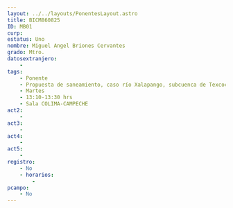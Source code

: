 ```yaml
---
layout: ../../layouts/PonentesLayout.astro
title: BICM860825
ID: MB01
curp: 
estatus: Uno
nombre: Miguel Angel Briones Cervantes
grado: Mtro.
datosextranjero:
    - 
tags:
    - Ponente
    - Propuesta de saneamiento, caso río Xalapango, subcuenca de Texcoco, Estado de México, México
    - Martes
    - 13:10-13:30 hrs
    - Sala COLIMA-CAMPECHE
act2: 
    - 
act3: 
    - 
act4: 
    - 
act5: 
    - 
registro:
    - No
    - horarios:
        -
pcampo:
    - No
---
```

